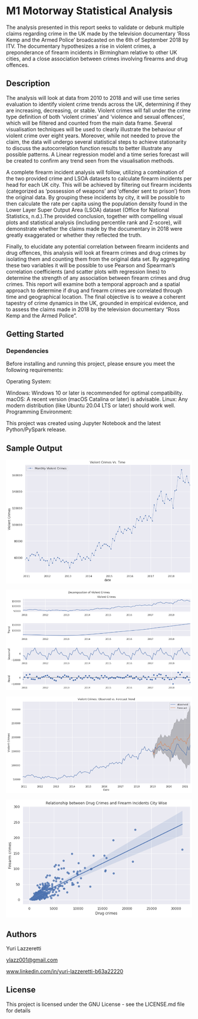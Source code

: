 # M1 Motorway Statistical Analysis

The analysis presented in this report seeks to validate or debunk multiple claims regarding crime in the UK made by the television documentary ‘Ross Kemp and the Armed Police’ broadcasted on the 6th of September 2018 by ITV. The documentary hypothesizes a rise in violent crimes, a preponderance of firearm incidents in Birmingham relative to other UK cities, and a close association between crimes involving firearms and drug offences.

## Description

The analysis will look at data from 2010 to 2018 and will use time series evaluation to identify violent crime trends across the UK, determining if they are increasing, decreasing, or stable. Violent crimes will fall under the crime type definition of both ‘violent crimes’ and ‘violence and sexual offences’, which will be filtered and counted from the main data frame. Several visualisation techniques will be used to clearly illustrate the behaviour of violent crime over eight years. Moreover, while not needed to prove the claim, the data will undergo several statistical steps to achieve stationarity to discuss the autocorrelation function results to better illustrate any possible patterns. A Linear regression model and a time series forecast will be created to confirm any trend seen from the visualisation methods.

A complete firearm incident analysis will follow, utilizing a combination of the two provided crime and LSOA datasets to calculate firearm incidents per head for each UK city. This will be achieved by filtering out firearm incidents (categorized as ‘possession of weapons’ and ‘offender sent to prison’) from the original data. By grouping these incidents by city, it will be possible to then calculate the rate per capita using the population density found in the Lower Layer Super Output Area (LSOA) dataset (Office for National Statistics, n.d.).The provided conclusion, together with compelling visual plots and statistical analysis (including percentile rank and Z-score), will demonstrate whether the claims made by the documentary in 2018 were greatly exaggerated or whether they reflected the truth.

Finally, to elucidate any potential correlation between firearm incidents and drug offences, this analysis will look at firearm crimes and drug crimes by isolating them and counting them from the original data set. By aggregating these two variables it will be possible to use Pearson and Spearman’s correlation coefficients (and scatter plots with regression lines) to determine the strength of any association between firearm crimes and drug crimes. This report will examine both a temporal approach and a spatial approach to determine if drug and firearm crimes are correlated through time and geographical location. The final objective is to weave a coherent tapestry of crime dynamics in the UK, grounded in empirical evidence, and to assess the claims made in 2018 by the television documentary “Ross Kemp and the Armed Police”.

## Getting Started

### Dependencies

Before installing and running this project, please ensure you meet the following requirements:

Operating System:

Windows: Windows 10 or later is recommended for optimal compatibility.
macOS: A recent version (macOS Catalina or later) is advisable.
Linux: Any modern distribution (like Ubuntu 20.04 LTS or later) should work well.
Programming Environment:

This project was created using Jupyter Notebook and the latest Python/PySpark release.

## Sample Output
![Alt text](https://github.com/ylazz001/Project3-UK-CA/blob/main/Plot1.png)

![Alt text](https://github.com/ylazz001/Project3-UK-CA/blob/main/Plot2.png)

![Alt text](https://github.com/ylazz001/Project3-UK-CA/blob/main/Plot3.png)

![Alt text](https://github.com/ylazz001/Project3-UK-CA/blob/main/Plot4.png)

## Authors

Yuri Lazzeretti

ylazz001@gmail.com

www.linkedin.com/in/yuri-lazzeretti-b63a22220

## License

This project is licensed under the GNU License - see the LICENSE.md file for details
